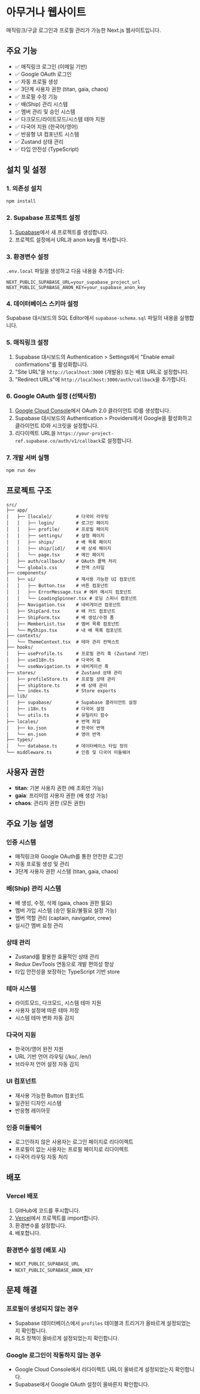 # 아무거나 웹사이트

매직링크/구글 로그인과 프로필 관리가 가능한 Next.js 웹사이트입니다.

## 주요 기능

- ✅ 매직링크 로그인 (이메일 기반)
- ✅ Google OAuth 로그인
- ✅ 자동 프로필 생성
- ✅ 3단계 사용자 권한 (titan, gaia, chaos)
- ✅ 프로필 수정 기능
- ✅ 배(Ship) 관리 시스템
- ✅ 멤버 관리 및 승인 시스템
- ✅ 다크모드/라이트모드/시스템 테마 지원
- ✅ 다국어 지원 (한국어/영어)
- ✅ 반응형 UI 컴포넌트 시스템
- ✅ Zustand 상태 관리
- ✅ 타입 안전성 (TypeScript)

## 설치 및 설정

### 1. 의존성 설치

```bash
npm install
```

### 2. Supabase 프로젝트 설정

1. [Supabase](https://supabase.com)에서 새 프로젝트를 생성합니다.
2. 프로젝트 설정에서 URL과 anon key를 복사합니다.

### 3. 환경변수 설정

`.env.local` 파일을 생성하고 다음 내용을 추가합니다:

```env
NEXT_PUBLIC_SUPABASE_URL=your_supabase_project_url
NEXT_PUBLIC_SUPABASE_ANON_KEY=your_supabase_anon_key
```

### 4. 데이터베이스 스키마 설정

Supabase 대시보드의 SQL Editor에서 `supabase-schema.sql` 파일의 내용을 실행합니다.

### 5. 매직링크 설정

1. Supabase 대시보드의 Authentication > Settings에서 "Enable email confirmations"를 활성화합니다.
2. "Site URL"을 `http://localhost:3000` (개발용) 또는 배포 URL로 설정합니다.
3. "Redirect URLs"에 `http://localhost:3000/auth/callback`을 추가합니다.

### 6. Google OAuth 설정 (선택사항)

1. [Google Cloud Console](https://console.cloud.google.com)에서 OAuth 2.0 클라이언트 ID를 생성합니다.
2. Supabase 대시보드의 Authentication > Providers에서 Google을 활성화하고 클라이언트 ID와 시크릿을 설정합니다.
3. 리다이렉트 URL을 `https://your-project-ref.supabase.co/auth/v1/callback`로 설정합니다.

### 7. 개발 서버 실행

```bash
npm run dev
```

## 프로젝트 구조

```
src/
├── app/
│   ├── [locale]/         # 다국어 라우팅
│   │   ├── login/        # 로그인 페이지
│   │   ├── profile/      # 프로필 페이지
│   │   ├── settings/     # 설정 페이지
│   │   ├── ships/        # 배 목록 페이지
│   │   ├── ship/[id]/    # 배 상세 페이지
│   │   └── page.tsx      # 메인 페이지
│   ├── auth/callback/    # OAuth 콜백 처리
│   └── globals.css       # 전역 스타일
├── components/
│   ├── ui/               # 재사용 가능한 UI 컴포넌트
│   │   ├── Button.tsx    # 버튼 컴포넌트
│   │   ├── ErrorMessage.tsx # 에러 메시지 컴포넌트
│   │   └── LoadingSpinner.tsx # 로딩 스피너 컴포넌트
│   ├── Navigation.tsx    # 네비게이션 컴포넌트
│   ├── ShipCard.tsx      # 배 카드 컴포넌트
│   ├── ShipForm.tsx      # 배 생성/수정 폼
│   ├── MemberList.tsx    # 멤버 목록 컴포넌트
│   └── MyShips.tsx       # 내 배 목록 컴포넌트
├── contexts/
│   └── ThemeContext.tsx  # 테마 관리 컨텍스트
├── hooks/
│   ├── useProfile.ts     # 프로필 관리 훅 (Zustand 기반)
│   ├── useI18n.ts        # 다국어 훅
│   └── useNavigation.ts  # 네비게이션 훅
├── stores/               # Zustand 상태 관리
│   ├── profileStore.ts   # 프로필 상태 관리
│   ├── shipStore.ts      # 배 상태 관리
│   └── index.ts          # Store exports
├── lib/
│   ├── supabase/         # Supabase 클라이언트 설정
│   ├── i18n.ts           # 다국어 설정
│   └── utils.ts          # 유틸리티 함수
├── locales/              # 번역 파일
│   ├── ko.json           # 한국어 번역
│   └── en.json           # 영어 번역
├── types/
│   └── database.ts       # 데이터베이스 타입 정의
└── middleware.ts         # 인증 및 다국어 미들웨어
```

## 사용자 권한

- **titan**: 기본 사용자 권한 (배 조회만 가능)
- **gaia**: 프리미엄 사용자 권한 (배 생성 가능)
- **chaos**: 관리자 권한 (모든 권한)

## 주요 기능 설명

### 인증 시스템

- 매직링크와 Google OAuth를 통한 안전한 로그인
- 자동 프로필 생성 및 관리
- 3단계 사용자 권한 시스템 (titan, gaia, chaos)

### 배(Ship) 관리 시스템

- 배 생성, 수정, 삭제 (gaia, chaos 권한 필요)
- 멤버 가입 시스템 (승인 필요/불필요 설정 가능)
- 멤버 역할 관리 (captain, navigator, crew)
- 실시간 멤버 요청 관리

### 상태 관리

- Zustand를 활용한 효율적인 상태 관리
- Redux DevTools 연동으로 개발 편의성 향상
- 타입 안전성을 보장하는 TypeScript 기반 store

### 테마 시스템

- 라이트모드, 다크모드, 시스템 테마 지원
- 사용자 설정에 따른 테마 저장
- 시스템 테마 변화 자동 감지

### 다국어 지원

- 한국어/영어 완전 지원
- URL 기반 언어 라우팅 (/ko/, /en/)
- 브라우저 언어 설정 자동 감지

### UI 컴포넌트

- 재사용 가능한 Button 컴포넌트
- 일관된 디자인 시스템
- 반응형 레이아웃

### 인증 미들웨어

- 로그인하지 않은 사용자는 로그인 페이지로 리다이렉트
- 프로필이 없는 사용자는 프로필 페이지로 리다이렉트
- 다국어 라우팅 자동 처리

## 배포

### Vercel 배포

1. GitHub에 코드를 푸시합니다.
2. [Vercel](https://vercel.com)에서 프로젝트를 import합니다.
3. 환경변수를 설정합니다.
4. 배포합니다.

### 환경변수 설정 (배포 시)

- `NEXT_PUBLIC_SUPABASE_URL`
- `NEXT_PUBLIC_SUPABASE_ANON_KEY`

## 문제 해결

### 프로필이 생성되지 않는 경우

- Supabase 데이터베이스에서 `profiles` 테이블과 트리거가 올바르게 설정되었는지 확인합니다.
- RLS 정책이 올바르게 설정되었는지 확인합니다.

### Google 로그인이 작동하지 않는 경우

- Google Cloud Console에서 리다이렉트 URL이 올바르게 설정되었는지 확인합니다.
- Supabase에서 Google OAuth 설정이 올바른지 확인합니다.
